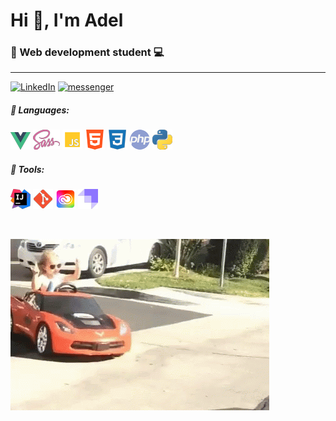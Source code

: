 # Hi 👋, I'm Adel

### 🧑‍ Web development student ‍💻
***
[![LinkedIn](https://img.shields.io/badge/LinkedIn-Adel%20Khiter-blue?style=flat&logo=linkedin)](https://www.linkedin.com/in/adelkhiter/)
[![messenger](https://img.shields.io/badge/Messenger-Adel-blueviolet?style=flat&logo=messenger)](https://m.me/adel.khiter.3)

##### 💬 Languages:

![vue](assets/vue.png)
![sass](assets/sass.png)
![js](assets/js.png)
![html](assets/html.png)
![css](assets/css.png)
![php](assets/php.png)
![python](assets/python.png)

##### ‍🔧 Tools:

![intellij](assets/intellij.png)
![git](assets/git.png)
![creative cloud](assets/creacloud.png)
![strapi](assets/strapi.png)

<br>


![vue](assets/car.gif)

